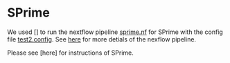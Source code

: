 # SPrime

We used [] to run the nextflow pipeline [sprime.nf](sprime.nf) for SPrime with the config file [test2.config](test2.config). See [here](https://github.com/YourePrettyGood/PIBv1_manuscript/blob/main/ANALYSIS.md#sprime) for more detials of the nexflow pipeline.

Please see [here] for instructions of SPrime.
